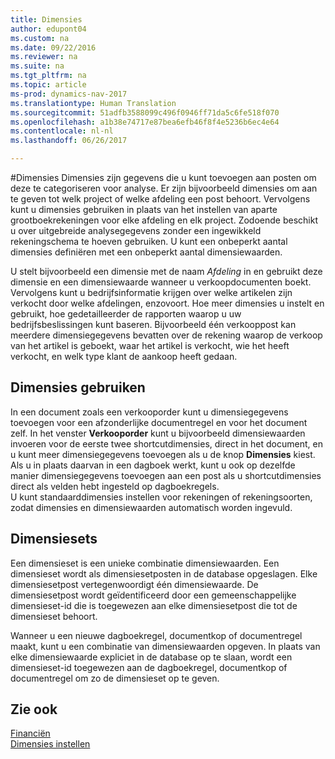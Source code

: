 ```yaml
---
title: Dimensies
author: edupont04
ms.custom: na
ms.date: 09/22/2016
ms.reviewer: na
ms.suite: na
ms.tgt_pltfrm: na
ms.topic: article
ms-prod: dynamics-nav-2017
ms.translationtype: Human Translation
ms.sourcegitcommit: 51adfb3588099c496f0946ff71da5c6fe518f070
ms.openlocfilehash: a1b38e74717e87bea6efb46f8f4e5236b6ec4e64
ms.contentlocale: nl-nl
ms.lasthandoff: 06/26/2017

---
```


#<a name="dimensions"></a>Dimensies
Dimensies zijn gegevens die u kunt toevoegen aan posten om deze te categoriseren voor analyse. Er zijn bijvoorbeeld dimensies om aan te geven tot welk project of welke afdeling een post behoort.
Vervolgens kunt u dimensies gebruiken in plaats van het instellen van aparte grootboekrekeningen voor elke afdeling en elk project. Zodoende beschikt u over uitgebreide analysegegevens zonder een ingewikkeld rekeningschema te hoeven gebruiken.
U kunt een onbeperkt aantal dimensies definiëren met een onbeperkt aantal dimensiewaarden.  

U stelt bijvoorbeeld een dimensie met de naam *Afdeling* in en gebruikt deze dimensie en een dimensiewaarde wanneer u verkoopdocumenten boekt. Vervolgens kunt u bedrijfsinformatie krijgen over welke artikelen zijn verkocht door welke afdelingen, enzovoort.
Hoe meer dimensies u instelt en gebruikt, hoe gedetailleerder de rapporten waarop u uw bedrijfsbeslissingen kunt baseren. Bijvoorbeeld één verkooppost kan meerdere dimensiegegevens bevatten over de rekening waarop de verkoop van het artikel is geboekt, waar het artikel is verkocht, wie het heeft verkocht, en welk type klant de aankoop heeft gedaan.  

## <a name="using-dimensions"></a>Dimensies gebruiken
In een document zoals een verkooporder kunt u dimensiegegevens toevoegen voor een afzonderlijke documentregel en voor het document zelf. In het venster **Verkooporder** kunt u bijvoorbeeld dimensiewaarden invoeren voor de eerste twee shortcutdimensies, direct in het document, en u kunt meer dimensiegegevens toevoegen als u de knop **Dimensies** kiest.  
Als u in plaats daarvan in een dagboek werkt, kunt u ook op dezelfde manier dimensiegegevens toevoegen aan een post als u shortcutdimensies direct als velden hebt ingesteld op dagboekregels.  
U kunt standaarddimensies instellen voor rekeningen of rekeningsoorten, zodat dimensies en dimensiewaarden automatisch worden ingevuld.  

## <a name="dimension-sets"></a>Dimensiesets
Een dimensieset is een unieke combinatie dimensiewaarden. Een dimensieset wordt als dimensiesetposten in de database opgeslagen. Elke dimensiesetpost vertegenwoordigt één dimensiewaarde. De dimensiesetpost wordt geïdentificeerd door een gemeenschappelijke dimensieset-id die is toegewezen aan elke dimensiesetpost die tot de dimensieset behoort.  

Wanneer u een nieuwe dagboekregel, documentkop of documentregel maakt, kunt u een combinatie van dimensiewaarden opgeven. In plaats van elke dimensiewaarde expliciet in de database op te slaan, wordt een dimensieset-id toegewezen aan de dagboekregel, documentkop of documentregel om zo de dimensieset op te geven.  

## <a name="see-also"></a>Zie ook
[Financiën](finance-setup.md)  
[Dimensies instellen](finance-setup-setup-dimensions.md)  

